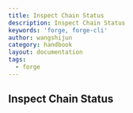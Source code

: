 ```yaml
---
title: Inspect Chain Status
description: Inspect Chain Status
keywords: 'forge, forge-cli'
author: wangshijun
category: handbook
layout: documentation
tags:
  - forge
---
```


## Inspect Chain Status
